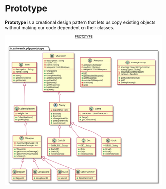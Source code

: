 # Prototype

**Prototype** is a creational design pattern that lets us copy existing objects without making our code dependent on their classes.

![Prototype](/docs/images/prototype.svg)

